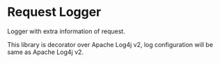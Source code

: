 # Request Logger
Logger with extra information of request.

This library is decorator over Apache Log4j v2, log configuration will be same as Apache Log4j v2.

